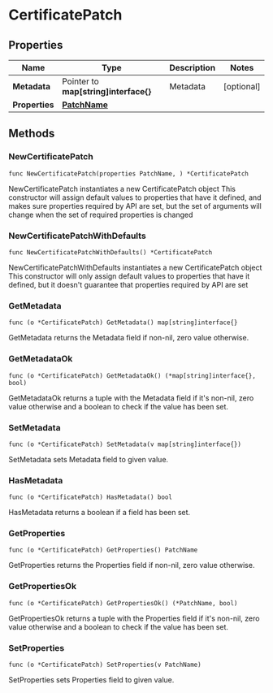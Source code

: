 # CertificatePatch

## Properties

|Name | Type | Description | Notes|
|------------ | ------------- | ------------- | -------------|
|**Metadata** | Pointer to **map[string]interface{}** | Metadata | [optional] |
|**Properties** | [**PatchName**](PatchName.md) |  | |

## Methods

### NewCertificatePatch

`func NewCertificatePatch(properties PatchName, ) *CertificatePatch`

NewCertificatePatch instantiates a new CertificatePatch object
This constructor will assign default values to properties that have it defined,
and makes sure properties required by API are set, but the set of arguments
will change when the set of required properties is changed

### NewCertificatePatchWithDefaults

`func NewCertificatePatchWithDefaults() *CertificatePatch`

NewCertificatePatchWithDefaults instantiates a new CertificatePatch object
This constructor will only assign default values to properties that have it defined,
but it doesn't guarantee that properties required by API are set

### GetMetadata

`func (o *CertificatePatch) GetMetadata() map[string]interface{}`

GetMetadata returns the Metadata field if non-nil, zero value otherwise.

### GetMetadataOk

`func (o *CertificatePatch) GetMetadataOk() (*map[string]interface{}, bool)`

GetMetadataOk returns a tuple with the Metadata field if it's non-nil, zero value otherwise
and a boolean to check if the value has been set.

### SetMetadata

`func (o *CertificatePatch) SetMetadata(v map[string]interface{})`

SetMetadata sets Metadata field to given value.

### HasMetadata

`func (o *CertificatePatch) HasMetadata() bool`

HasMetadata returns a boolean if a field has been set.

### GetProperties

`func (o *CertificatePatch) GetProperties() PatchName`

GetProperties returns the Properties field if non-nil, zero value otherwise.

### GetPropertiesOk

`func (o *CertificatePatch) GetPropertiesOk() (*PatchName, bool)`

GetPropertiesOk returns a tuple with the Properties field if it's non-nil, zero value otherwise
and a boolean to check if the value has been set.

### SetProperties

`func (o *CertificatePatch) SetProperties(v PatchName)`

SetProperties sets Properties field to given value.




